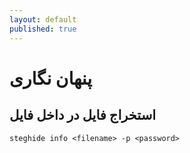 ```yaml
---
layout: default
published: true
---
```


# پنهان نگاری

## استخراج فایل در داخل فایل

```text
steghide info <filename> -p <password>
```
